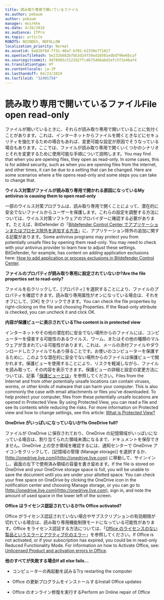 ```yaml
---
title: 読み取り専用で開いているファイル
ms.author: pebaum
author: pebaum
manager: mnirkhe
ms.date: 4/26/2018
ms.audience: ITPro
ms.topic: article
ROBOTS: NOINDEX, NOFOLLOW
localization_priority: Normal
ms.assetid: 6a828f8d-ff31-40a7-b701-b2339e771817
ms.openlocfilehash: be232b682b7bb3d24f59ad10501edbd796e6bcaf
ms.sourcegitcommit: 9d78905c512192ffc4675468abd2efc5f2e4baf4
ms.translationtype: HT
ms.contentlocale: ja-JP
ms.lasthandoff: 04/23/2019
ms.locfileid: "32401758"
---
```

# <a name="file-open-read-only"></a><span data-ttu-id="5a67e-102">読み取り専用で開いているファイル</span><span class="sxs-lookup"><span data-stu-id="5a67e-102">File open read-only</span></span>

<span data-ttu-id="5a67e-p101">ファイルが開いているときに、それらが読み取り専用で開いていることに気付くことがあります。これは、インターネットからファイルを開くときなどにセキュリティを強化するための場合もあれば、変更可能な設定が原因でそうなっている場合もあります。ここでは、ファイルが読み取り専用で開くいくつかのシナリオとそれを変更するために使用可能な手順について説明します。</span><span class="sxs-lookup"><span data-stu-id="5a67e-p101">You may find that when you are opening files, they open as read-only. In some cases, this is for added security, such as when you are opening files from the internet, and other times, it can be due to a setting that can be changed. Here are some scenarios where a file opens read-only and some steps you can take to change that.</span></span>
  
 <span data-ttu-id="5a67e-106">**ウイルス対策がファイルが読み取り専用で開かれる原因になっている**</span><span class="sxs-lookup"><span data-stu-id="5a67e-106">**My antivirus is causing them to open read-only**</span></span>
  
<span data-ttu-id="5a67e-p102">一部のウイルス対策プログラムは、読み取り専用で開くことによって、潜在的に安全でないファイルからユーザーを保護します。これらの設定を調整する方法については、ウイルス対策ソフトウェアのプロバイダーに確認する必要があります。たとえば、BitDefender の「[Bitdefender Control Center でアプリケーションまたはプロセス除外を追加する方法](https://www.bitdefender.com/support/how-to-add-application-or-process-exclusions-in-bitdefender-control-center-1119.mdl)」に、アプリケーション除外の追加に関する記載があります。</span><span class="sxs-lookup"><span data-stu-id="5a67e-p102">Some antivirus programs may protect you from potentially unsafe files by opening them read-only. You may need to check with your antivirus provider to learn how to adjust these settings. BitDefender, for example, has content on adding application exclusions here: [How to add application or process exclusions in Bitdefender Control Center](https://www.bitdefender.com/support/how-to-add-application-or-process-exclusions-in-bitdefender-control-center-1119.mdl).</span></span>
  
 <span data-ttu-id="5a67e-110">**ファイルのプロパティが読み取り専用に設定されていないか?**</span><span class="sxs-lookup"><span data-stu-id="5a67e-110">**Are the file properties set to read-only?**</span></span>
  
<span data-ttu-id="5a67e-p103">ファイルを右クリックして、[プロパティ] を選択することにより、ファイルのプロパティを確認できます。読み取り専用属性がオンになっている場合は、それをオフにして、[OK] をクリックできます。</span><span class="sxs-lookup"><span data-stu-id="5a67e-p103">You can check the file properties by right-clicking on the file and choosing Properties. If the Read-only attribute is checked, you can uncheck it and click OK.</span></span>
  
 <span data-ttu-id="5a67e-113">**内容が保護ビューに表示されている**</span><span class="sxs-lookup"><span data-stu-id="5a67e-113">**The content is in protected view**</span></span>
  
<span data-ttu-id="5a67e-p104">インターネットやその他の潜在的に安全でない場所からのファイルには、コンピューターを侵害する可能性のあるウイルス、ワーム、またはその他の種類のマルウェアが含まれている可能性があります。これは、メールの添付ファイルやダウンロードしたファイルでもあり得ることです。お使いのコンピューターを保護するために、このような潜在的に安全でない場所からのファイルは保護ビューで開かれます。保護ビューを使用することにより、リスクを軽減しながら、ファイルを読み取って、その内容を表示できます。保護ビューの詳細と設定の変更方法については、記事「[保護ビューとは](https://support.office.com/article/d6f09ac7-e6b9-4495-8e43-2bbcdbcb6653)」を参照してください。</span><span class="sxs-lookup"><span data-stu-id="5a67e-p104">Files from the Internet and from other potentially unsafe locations can contain viruses, worms, or other kinds of malware that can harm your computer. This is also commonly the case with email attachments or files you've downloaded. To help protect your computer, files from these potentially unsafe locations are opened in Protected View. By using Protected View, you can read a file and see its contents while reducing the risks. For more information on Protected view and how to change settings, see this article: [What is Protected View?](https://support.office.com/article/d6f09ac7-e6b9-4495-8e43-2bbcdbcb6653)</span></span>
  
 <span data-ttu-id="5a67e-119">**OneDrive がいっぱいになっていないか?**</span><span class="sxs-lookup"><span data-stu-id="5a67e-119">**Is OneDrive full?**</span></span>
  
<span data-ttu-id="5a67e-p105">ファイルが OneDrive に保存されており、OneDrive の記憶領域がいっぱいになっている場合は、割り当てられた領域未満になるまで、ドキュメントを保存できません。OneDrive 上の空き領域を確認するには、通知センターで OneDrive アイコンをクリックして、[記憶域の管理 (Manage storage)] を選択するか、[http://onedrive.live.com](http://onedrive.live.com) に移動して、サインインし、画面の左下で使用済み領域の容量を書き留めます。</span><span class="sxs-lookup"><span data-stu-id="5a67e-p105">If the file is stored on OneDrive and your OneDrive storage space is full, you will be unable to save the document until you are under your allotted space. You can check your free space on OneDrive by clicking the OneDrive icon in the notification center and choosing Manage storage, or you can go to [http://onedrive.live.com](http://onedrive.live.com), sign in, and note the amount of used space in the lower left of the screen.</span></span>
  
 <span data-ttu-id="5a67e-122">**Office はライセンス認証されているか?**</span><span class="sxs-lookup"><span data-stu-id="5a67e-122">**Is Office activated?**</span></span>
  
<span data-ttu-id="5a67e-p106">Office がライセンス認証されていない場合やサブスクリプションの有効期限が切れている場合は、読み取り専用機能制限モードになっている可能性があります。Office をライセンス認証する方法については、「[Office のライセンスのない製品というエラーとアクティブ化のエラー](https://support.office.com/article/unlicensed-product-and-activation-errors-in-office-0d23d3c0-c19c-4b2f-9845-5344fedc4380)」を参照してください。</span><span class="sxs-lookup"><span data-stu-id="5a67e-p106">If Office is not activated, or if your subscription has expired, you could be in read-only Reduced Functionality Mode. For information on how to Activate Office, see: [Unlicensed Product and activation errors in Office](https://support.office.com/article/unlicensed-product-and-activation-errors-in-office-0d23d3c0-c19c-4b2f-9845-5344fedc4380).</span></span>
  
 <span data-ttu-id="5a67e-125">**他のすべてが失敗する場合**</span><span class="sxs-lookup"><span data-stu-id="5a67e-125">**If all else fails...**</span></span>
  
- <span data-ttu-id="5a67e-126">コンピューターの再起動を試みる</span><span class="sxs-lookup"><span data-stu-id="5a67e-126">Try restarting the computer</span></span>
    
- <span data-ttu-id="5a67e-127">Office の更新プログラムをインストールする</span><span class="sxs-lookup"><span data-stu-id="5a67e-127">Install Office updates</span></span>
    
- <span data-ttu-id="5a67e-128">Office のオンライン修復を実行する</span><span class="sxs-lookup"><span data-stu-id="5a67e-128">Perform an Online repair of Office</span></span>
    

